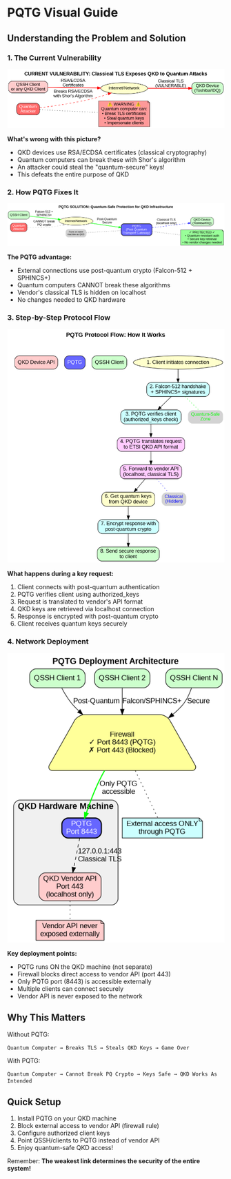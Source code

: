 # PQTG Visual Guide

## Understanding the Problem and Solution

### 1. The Current Vulnerability

![Current Vulnerability](diagrams/current_vulnerability.png)

**What's wrong with this picture?**
- QKD devices use RSA/ECDSA certificates (classical cryptography)
- Quantum computers can break these with Shor's algorithm
- An attacker could steal the "quantum-secure" keys!
- This defeats the entire purpose of QKD

### 2. How PQTG Fixes It

![PQTG Solution](diagrams/pqtg_solution.png)

**The PQTG advantage:**
- External connections use post-quantum crypto (Falcon-512 + SPHINCS+)
- Quantum computers CANNOT break these algorithms
- Vendor's classical TLS is hidden on localhost
- No changes needed to QKD hardware

### 3. Step-by-Step Protocol Flow

![Protocol Flow](diagrams/protocol_flow.png)

**What happens during a key request:**
1. Client connects with post-quantum authentication
2. PQTG verifies client using authorized_keys
3. Request is translated to vendor's API format
4. QKD keys are retrieved via localhost connection
5. Response is encrypted with post-quantum crypto
6. Client receives quantum keys securely

### 4. Network Deployment

![Deployment Architecture](diagrams/deployment_architecture.png)

**Key deployment points:**
- PQTG runs ON the QKD machine (not separate)
- Firewall blocks direct access to vendor API (port 443)
- Only PQTG port (8443) is accessible externally
- Multiple clients can connect securely
- Vendor API is never exposed to the network

## Why This Matters

Without PQTG:
```
Quantum Computer → Breaks TLS → Steals QKD Keys → Game Over
```

With PQTG:
```
Quantum Computer → Cannot Break PQ Crypto → Keys Safe → QKD Works As Intended
```

## Quick Setup

1. Install PQTG on your QKD machine
2. Block external access to vendor API (firewall rule)
3. Configure authorized client keys
4. Point QSSH/clients to PQTG instead of vendor API
5. Enjoy quantum-safe QKD access!

Remember: **The weakest link determines the security of the entire system!**